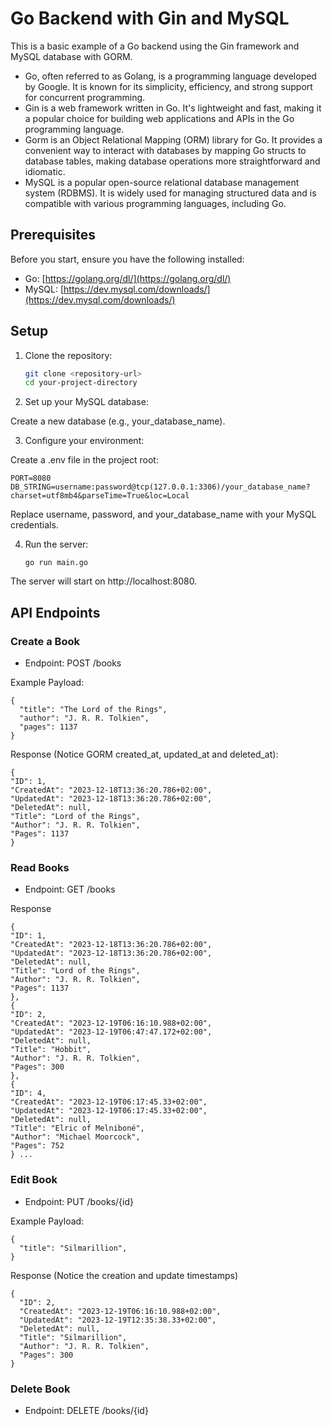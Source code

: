 # Go Backend with Gin and MySQL

This is a basic example of a Go backend using the Gin framework and MySQL database with GORM.

- Go, often referred to as Golang, is a programming language developed by Google. It is known for its simplicity, efficiency, and strong support for concurrent programming.
- Gin is a web framework written in Go. It's lightweight and fast, making it a popular choice for building web applications and APIs in the Go programming language.
- Gorm is an Object Relational Mapping (ORM) library for Go. It provides a convenient way to interact with databases by mapping Go structs to database tables, making database operations more straightforward and idiomatic.
- MySQL is a popular open-source relational database management system (RDBMS). It is widely used for managing structured data and is compatible with various programming languages, including Go.

## Prerequisites

Before you start, ensure you have the following installed:

- Go: [https://golang.org/dl/](https://golang.org/dl/)
- MySQL: [https://dev.mysql.com/downloads/](https://dev.mysql.com/downloads/)

## Setup

1. Clone the repository:

   ```bash
   git clone <repository-url>
   cd your-project-directory
   ```

2. Set up your MySQL database:

Create a new database (e.g., your_database_name).

3. Configure your environment:

Create a .env file in the project root:

    PORT=8080
    DB_STRING=username:password@tcp(127.0.0.1:3306)/your_database_name?  charset=utf8mb4&parseTime=True&loc=Local

Replace username, password, and your_database_name with your MySQL credentials.

4. Run the server:
   ```
   go run main.go
   ```

The server will start on http://localhost:8080.

## API Endpoints

### Create a Book

- Endpoint: POST /books

Example Payload:

```
{
  "title": "The Lord of the Rings",
  "author": "J. R. R. Tolkien",
  "pages": 1137
}
```

Response (Notice GORM created_at, updated_at and deleted_at):

```
{
"ID": 1,
"CreatedAt": "2023-12-18T13:36:20.786+02:00",
"UpdatedAt": "2023-12-18T13:36:20.786+02:00",
"DeletedAt": null,
"Title": "Lord of the Rings",
"Author": "J. R. R. Tolkien",
"Pages": 1137
}
```

### Read Books

- Endpoint: GET /books

Response

```
{
"ID": 1,
"CreatedAt": "2023-12-18T13:36:20.786+02:00",
"UpdatedAt": "2023-12-18T13:36:20.786+02:00",
"DeletedAt": null,
"Title": "Lord of the Rings",
"Author": "J. R. R. Tolkien",
"Pages": 1137
},
{
"ID": 2,
"CreatedAt": "2023-12-19T06:16:10.988+02:00",
"UpdatedAt": "2023-12-19T06:47:47.172+02:00",
"DeletedAt": null,
"Title": "Hobbit",
"Author": "J. R. R. Tolkien",
"Pages": 300
},
{
"ID": 4,
"CreatedAt": "2023-12-19T06:17:45.33+02:00",
"UpdatedAt": "2023-12-19T06:17:45.33+02:00",
"DeletedAt": null,
"Title": "Elric of Melniboné",
"Author": "Michael Moorcock",
"Pages": 752
} ...
```
### Edit Book

- Endpoint: PUT /books/{id}

Example Payload:

```
{
  "title": "Silmarillion",
}
```

Response (Notice the creation and update timestamps)
```
{
  "ID": 2,
  "CreatedAt": "2023-12-19T06:16:10.988+02:00",
  "UpdatedAt": "2023-12-19T12:35:38.33+02:00",
  "DeletedAt": null,
  "Title": "Silmarillion",
  "Author": "J. R. R. Tolkien",
  "Pages": 300
}
```
### Delete Book

- Endpoint: DELETE /books/{id}
